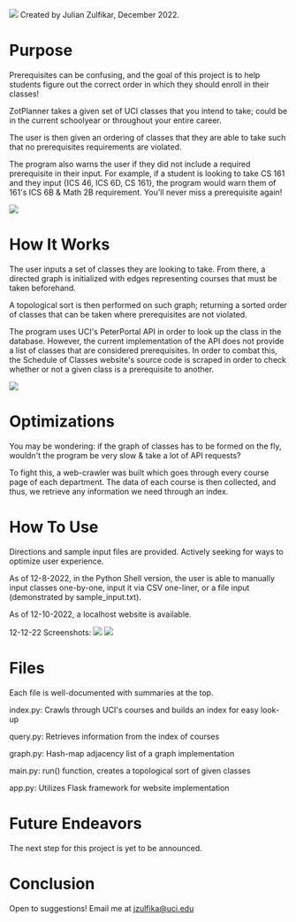 ![](https://github.com/julian-z/ZotPlanner/blob/main/static/images/zotplannerlogo.png)
Created by Julian Zulfikar, December 2022.

# Purpose
Prerequisites can be confusing, and the goal of this project is to help students figure out the correct order in which they should enroll in their classes!

ZotPlanner takes a given set of UCI classes that you intend to take; could be in the current schoolyear or throughout your entire career.

The user is then given an ordering of classes that they are able to take such that no prerequisites requirements are violated.

The program also warns the user if they did not include a required prerequisite in their input. For example, if a student is looking to take CS 161 and they input {ICS 46, ICS 6D, CS 161}, the program would warn them of 161's ICS 6B & Math 2B requirement. You'll never miss a prerequisite again!

![](https://github.com/julian-z/ZotPlanner/blob/main/images/zotplannerdemo.gif)

# How It Works
The user inputs a set of classes they are looking to take. From there, a directed graph is initialized with edges representing courses that must be taken beforehand.

A topological sort is then performed on such graph; returning a sorted order of classes that can be taken where prerequisites are not violated.

The program uses UCI's PeterPortal API in order to look up the class in the database. However, the current implementation of the API does not provide a list of classes that are considered prerequisites. In order to combat this, the Schedule of Classes website's source code is scraped in order to check whether or not a given class is a prerequisite to another.

![](https://github.com/julian-z/ZotPlanner/blob/main/images/topologicalsort.gif)

# Optimizations
You may be wondering: if the graph of classes has to be formed on the fly, wouldn't the program be very slow & take a lot of API requests?

To fight this, a web-crawler was built which goes through every course page of each department. The data of each course is then collected, and thus, we retrieve any information we need through an index.

# How To Use
Directions and sample input files are provided. Actively seeking for ways to optimize user experience.

As of 12-8-2022, in the Python Shell version, the user is able to manually input classes one-by-one, input it via CSV one-liner, or a file input (demonstrated by sample_input.txt).

As of 12-10-2022, a localhost website is available.

12-12-22 Screenshots:
![](https://github.com/julian-z/ZotPlanner/blob/main/images/index.png)
![](https://github.com/julian-z/ZotPlanner/blob/main/images/generate.png)

# Files
Each file is well-documented with summaries at the top.

index.py: Crawls through UCI's courses and builds an index for easy look-up

query.py: Retrieves information from the index of courses

graph.py: Hash-map adjacency list of a graph implementation

main.py: run() function, creates a topological sort of given classes

app.py: Utilizes Flask framework for website implementation

# Future Endeavors
The next step for this project is yet to be announced.

# Conclusion
Open to suggestions! Email me at jzulfika@uci.edu
